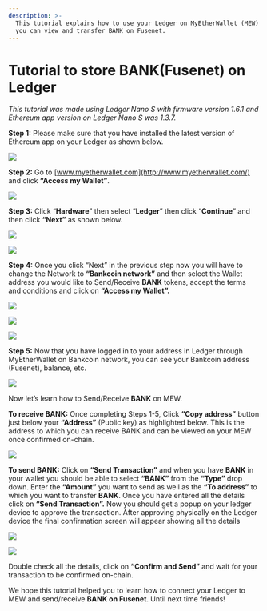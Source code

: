 ```yaml
---
description: >-
  This tutorial explains how to use your Ledger on MyEtherWallet (MEW) so that
  you can view and transfer BANK on Fusenet.
---
```


# Tutorial to store BANK\(Fusenet\) on Ledger



_This tutorial was made using Ledger Nano S with firmware version 1.6.1 and Ethereum app version on Ledger Nano S was 1.3.7._

**Step 1:** Please make sure that you have installed the latest version of Ethereum app on your Ledger as shown below.

![](../../.gitbook/assets/0%20%282%29.png)

**Step 2:** Go to [www.myetherwallet.com](http://www.myetherwallet.com/) and click **“Access my Wallet”**.

![](../../.gitbook/assets/1%20%285%29.png)

**Step 3:** Click “**Hardware**” then select “**Ledger**” then click “**Continue**” and then click **“Next”** as shown below.

![](../../.gitbook/assets/2%20%285%29.png)

![](../../.gitbook/assets/3%20%284%29.png)

**Step 4:** Once you click “Next” in the previous step now you will have to change the Network to **“Bankcoin network”** and then select the Wallet address you would like to Send/Receive **BANK** tokens, accept the terms and conditions and click on **“Access my Wallet”.**

![](../../.gitbook/assets/4%20%285%29.png)

![](../../.gitbook/assets/5%20%283%29.png)

![](../../.gitbook/assets/6%20%284%29.png)

**Step 5:** Now that you have logged in to your address in Ledger through MyEtherWallet on Bankcoin network, you can see your Bankcoin address \(Fusenet\), balance, etc.

![](../../.gitbook/assets/7%20%283%29.png)

Now let’s learn how to Send/Receive **BANK** on MEW.

**To receive BANK:** Once completing Steps 1-5, Click **“Copy address”** button just below your **“Address”** \(Public key\) as highlighted below. This is the address to which you can receive BANK and can be viewed on your MEW once confirmed on-chain.

![](../../.gitbook/assets/8%20%283%29.png)

**To send BANK:** Click on **“Send Transaction”** and when you have **BANK** in your wallet you should be able to select **“BANK”** from the **“Type”** drop down. Enter the **“Amount”** you want to send as well as the **“To address”** to which you want to transfer **BANK**. Once you have entered all the details click on **“Send Transaction”.** Now you should get a popup on your ledger device to approve the transaction. After approving physically on the Ledger device the final confirmation screen will appear showing all the details

![](../../.gitbook/assets/9%20%283%29.png)

![](../../.gitbook/assets/10%20%283%29.png)

Double check all the details, click on **“Confirm and Send”** and wait for your transaction to be confirmed on-chain.

We hope this tutorial helped you to learn how to connect your Ledger to MEW and send/receive **BANK on Fusenet**. Until next time friends!

